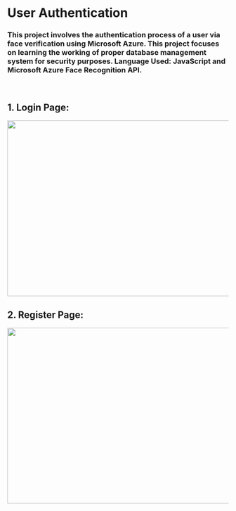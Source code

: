 <h1> User Authentication </h1>
<h3>This project involves the authentication process of a user via face verification using Microsoft Azure. This project focuses on learning the working of proper database management system for security purposes. Language Used: JavaScript and Microsoft Azure Face Recognition API.</h3>
<br>
<h2> 1. Login Page: </h2>
<img src="https://user-images.githubusercontent.com/76208395/179389818-b9b34b23-4395-4647-b633-7fcfaa6509d0.png" width="600" height="400">
<br>
<h2> 2. Register Page: </h2>
<img src="https://user-images.githubusercontent.com/76208395/179389874-4aa294e3-1069-4331-b6dd-83f4ac0381bd.png" width="600" height="400">
<br>
